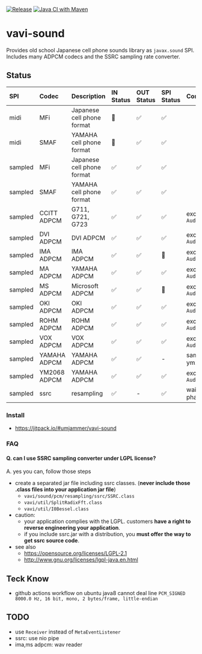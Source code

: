 [![Release](https://jitpack.io/v/umjammer/vavi-sound.svg)](https://jitpack.io/#umjammer/vavi-sound) [![Java CI with Maven](https://github.com/umjammer/vavi-sound/workflows/Java%20CI%20with%20Maven/badge.svg)](https://github.com/umjammer/vavi-sound/actions)

# vavi-sound

Provides old school Japanese cell phone sounds library as `javax.sound` SPI.
Includes many ADPCM codecs and the SSRC sampling rate converter.

## Status

| **SPI** |  **Codec**   |  **Description**           | **IN Status** | **OUT Status** | **SPI Status** | **Comment** |
|:--------|:-------------|:---------------------------|:--------------|:---------------|:---------------|:------------|
| midi    | MFi          | Japanese cell phone format | 🚧 | ✅ | ✅ | |
| midi    | SMAF         | YAMAHA cell phone format   | 🚧 | ✅ | ✅ | |
| sampled | MFi          | Japanese cell phone format | ✅ | ✅ | ✅ | |
| sampled | SMAF         | YAMAHA cell phone format   | ✅ | ✅ | ✅ | |
| sampled | CCITT ADPCM  | G711, G721, G723           | ✅ | ✅ | ✅ | except `AudioFileReader` |
| sampled | DVI ADPCM    | DVI ADPCM                  | ✅ | ✅ | ✅ | except `AudioFileReader`  |
| sampled | IMA ADPCM    | IMA ADPCM                  | ✅ | ✅ | 🚧 | except `AudioFileReader`  |
| sampled | MA ADPCM     | YAMAHA ADPCM               | ✅ | ✅ | ✅ | except `AudioFileReader`  |
| sampled | MS ADPCM     | Microsoft ADPCM            | ✅ | ✅ | 🚧 | except `AudioFileReader`  |
| sampled | OKI ADPCM    | OKI ADPCM                  | ✅ | ✅ | ✅ | except `AudioFileReader`  |
| sampled | ROHM ADPCM   | ROHM ADPCM                 | ✅ | ✅ | ✅ | except `AudioFileReader`  |
| sampled | VOX ADPCM    | VOX ADPCM                  | ✅ | ✅ | ✅ | except `AudioFileReader`  |
| sampled | YAMAHA ADPCM | YAMAHA ADPCM               | ✅ | ✅ | - | same as ym2068 |
| sampled | YM2068 ADPCM | YAMAHA ADPCM               | ✅ | ✅ | ✅ | except `AudioFileReader`  |
| sampled | ssrc         | resampling                 | ✅ | -  | ✅ | waiting for phase 1 |

### Install

 * https://jitpack.io/#umjammer/vavi-sound

### FAQ

#### Q. can I use SSRC sampling converter under LGPL license?

A. yes you can, follow those steps

 * create a separated jar file including ssrc classes. (**never include those .class files into your application jar file**)
   * `vavi/sound/pcm/resampling/ssrc/SSRC.class`
   * `vavi/util/SplitRadixFft.class`
   * `vavi/util/I0Bessel.class`
 * caution:
   * your application complies with the LGPL. customers **have a right to reverse engineering your application**.
   * if you include ssrc.jar with a distribution, you **must offer the way to get ssrc source code**.
 * see also
   * https://opensource.org/licenses/LGPL-2.1
   * http://www.gnu.org/licenses/lgpl-java.en.html

## Teck Know

 * github actions workflow on ubuntu java8 cannot deal line `PCM_SIGNED 8000.0 Hz, 16 bit, mono, 2 bytes/frame, little-endian`

## TODO

  * use `Receiver` instead of `MetaEventListener`
  * ssrc: use nio pipe
  * ima,ms adpcm: wav reader
